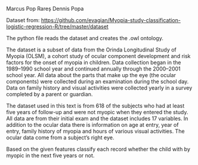 Marcus Pop
Rareș Dennis Popa

Dataset from: https://github.com/evagian/Myopia-study-classification-logistic-regression-R/tree/master/dataset

The python file reads the dataset and creates the .owl ontology.

The dataset is a subset of data from the Orinda Longitudinal Study of Myopia (OLSM), a cohort study of ocular component development and risk factors for the onset of myopia in children. Data collection began in the 1989–1990 school year and continued annually through the 2000–2001 school year. All data about the parts that make up the eye (the ocular components) were collected during an examination during the school day. Data on family history and visual activities were collected yearly in a survey completed by a parent or guardian.

The dataset used in this text is from 618 of the subjects who had at least five years of follow-up and were not myopic when they entered the study. All data are from their initial exam and the dataset includes 17 variables. In addition to the ocular data there is information on age at entry, year of entry, family history of myopia and hours of various visual activities. The ocular data come from a subject’s right eye.

Based on the given features classify each record whether the child with by myopic in the next five years or not.